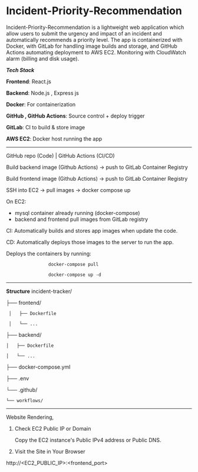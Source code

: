 # Incident-Priority-Recommendation
Incident-Priority-Recommendation is a lightweight web application which allow users to submit the urgency and impact of an incident and automatically recommends a priority level. The app is containerized with Docker, with GitLab for handling image builds and storage, and GitHub Actions automating deployment to AWS EC2. Monitoring with CloudWatch alarm (billing and disk usage).


_**Tech Stack**_

**Frontend**:  React.js 

**Backend**:   Node.js , Express js

**Docker**:    For containerization

**GitHub , GitHub Actions**:   Source control + deploy trigger

**GitLab**:  CI to build & store image

**AWS EC2**: Docker host running the app

_________________________________________________________________________
GitHub repo (Code)
      |
GitHub Actions (CI/CD)

 Build backend image (Github Actions) → push to GitLab Container Registry

 Build frontend image (Github Actions) → push to GitLab Container Registry

 SSH into EC2 → pull images → docker compose up 
     
On EC2:
  - mysql container already running (docker-compose)
  - backend and frontend pull images from GitLab registry

CI: Automatically builds and stores app images when update the code.

CD: Automatically deploys those images to the server to run the app.

Deploys the containers by running:

                    docker-compose pull

                    docker-compose up -d 
_________________________________________________________________________

**Structure**
incident-tracker/

├── frontend/

     │   ├── Dockerfile

     │   └── ...

├── backend/

    │   ├── Dockerfile

    │   └── ...

├── docker-compose.yml

├── .env

└── .github/

    └── workflows/
____________________________________________________________________________

Website Rendering,

1. Check EC2 Public IP or Domain

   Copy the EC2 instance's Public IPv4 address or Public DNS.

2. Visit the Site in Your Browser

http://<EC2_PUBLIC_IP>:<frontend_port>


